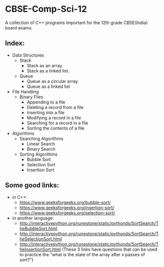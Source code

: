 # CBSE-Comp-Sci-12
A collection of C++ programs important for the 12th grade CBSE(India) board exams.

## Index:
* Data Structures
  * Stack
    * Stack as an array.
    * Stack as a linked list.
  * Queue
    * Queue as a circular array.
    * Queue as a linked list
* File Handling
  * Binary Files
    * Appending to a file
    * Deleting a record from a file
    * Inserting into a file
    * Modifying a record in a file
    * Searching for a record in a file
    * Sorting the contents of a file
* Algorithms
  * Searching Algorithms
    * Linear Search
    * Binary Search
  * Sorting Algorithms
    * Bubble Sort
    * Selection Sort
    * Insertion Sort

## Some good links:
* in C++:
  * https://www.geeksforgeeks.org/bubble-sort/
  * https://www.geeksforgeeks.org/insertion-sort/
  * https://www.geeksforgeeks.org/selection-sort/
* in another language:
  * http://interactivepython.org/runestone/static/pythonds/SortSearch/TheBubbleSort.html
  * http://interactivepython.org/runestone/static/pythonds/SortSearch/TheSelectionSort.html
  * http://interactivepython.org/runestone/static/pythonds/SortSearch/TheInsertionSort.html (These 3 links have questions that can be used to practice the "what is the state of the array after x passes of <whatever> sort?")
